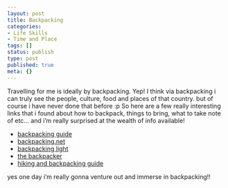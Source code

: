 ```yaml
---
layout: post
title: Backpacking
categories:
- Life Skills
- Time and Place
tags: []
status: publish
type: post
published: true
meta: {}
---
```

Travelling for me is ideally by backpacking. Yep! I think via backpacking i can truly see the people, culture, food and places of that country. but of course i have never done that before :p So here are a few really interesting links that i found about how to backpack, things to bring, what to take note of etc… and i’m really surprised at the wealth of info available!

- [backpacking guide](http://www.the-backpacking-site.com/index.html)
- [backpacking.net](http://www.backpacking.net/)
- [backpacking light](http://www.backpackinglight.com/cgi-bin/backpackinglight/index.html)
- [the backpacker](http://www.thebackpacker.com/)
- [hiking and backpacking guide](http://gorp.away.com/gorp/activity/hiking.htm)

yes one day i’m really gonna venture out and immerse in backpacking!!
